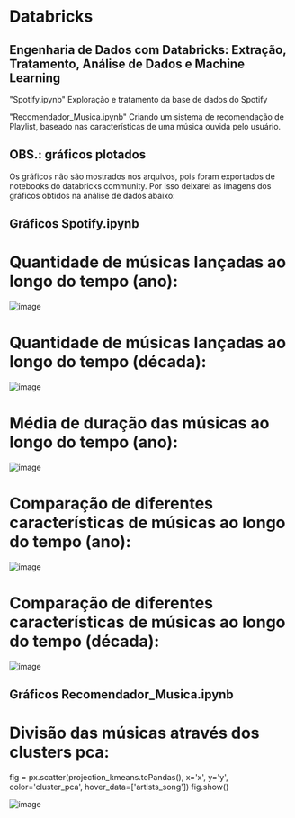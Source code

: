 # Databricks

## Engenharia de Dados com Databricks: Extração, Tratamento, Análise de Dados e Machine Learning

"Spotify.ipynb"
Exploração e tratamento da base de dados do Spotify

"Recomendador_Musica.ipynb"
Criando um sistema de recomendação de Playlist, baseado nas características de uma música ouvida pelo usuário.

## OBS.: gráficos plotados
Os gráficos não são mostrados nos arquivos, pois foram exportados de notebooks do databricks community. Por isso deixarei as imagens dos gráficos obtidos na análise de dados abaixo:

## Gráficos Spotify.ipynb

# Quantidade de músicas lançadas ao longo do tempo (ano):
![image](https://github.com/victorsa2/spotify_analytics/assets/141345545/d3f806d9-015c-4f37-a0a2-da97132bded1)

# Quantidade de músicas lançadas ao longo do tempo (década):
![image](https://github.com/victorsa2/spotify_analytics/assets/141345545/d72becb1-964e-4388-b688-8a9bb2ea2f3e)

# Média de duração das músicas ao longo do tempo (ano):
![image](https://github.com/victorsa2/spotify_analytics/assets/141345545/64dfa875-97cd-4004-9a40-8fbc27983b7f)

# Comparação de diferentes características de músicas ao longo do tempo (ano):
![image](https://github.com/victorsa2/spotify_analytics/assets/141345545/2ec58c78-0e0c-4118-a8d1-863542652022)

# Comparação de diferentes características de músicas ao longo do tempo (década):
![image](https://github.com/victorsa2/spotify_analytics/assets/141345545/26929927-b8f4-4cf2-b311-d2be158a2dfe)

## Gráficos Recomendador_Musica.ipynb

# Divisão das músicas através dos clusters pca:
fig = px.scatter(projection_kmeans.toPandas(), x='x', y='y', color='cluster_pca', hover_data=['artists_song'])
fig.show()

![image](https://github.com/victorsa2/spotify_analytics/assets/141345545/4f75153c-cfac-4919-a084-44b2a1b57d11)
